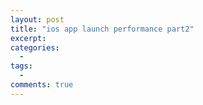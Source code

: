 ```yaml
---
layout: post
title: "ios app launch performance part2"
excerpt: 
categories:
  - 
tags:
  - 
comments: true
---
```



